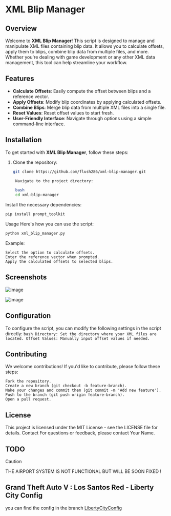 # XML Blip Manager

## Overview

Welcome to **XML Blip Manager**! This script is designed to manage and manipulate XML files containing blip data. It allows you to calculate offsets, apply them to blips, combine blip data from multiple files, and more. Whether you're dealing with game development or any other XML data management, this tool can help streamline your workflow.

## Features

- **Calculate Offsets**: Easily compute the offset between blips and a reference vector.
- **Apply Offsets**: Modify blip coordinates by applying calculated offsets.
- **Combine Blips**: Merge blip data from multiple XML files into a single file.
- **Reset Values**: Reset offset values to start fresh.
- **User-Friendly Interface**: Navigate through options using a simple command-line interface.

## Installation

To get started with **XML Blip Manager**, follow these steps:

1. Clone the repository:
   ```bash
   git clone https://github.com/flush286/xml-blip-manager.git

    Navigate to the project directory:

    bash
    cd xml-blip-manager

Install the necessary dependencies:

```bash
pip install prompt_toolkit
```

Usage
Here's how you can use the script:

```bash
python xml_blip_manager.py
```
Example:

    Select the option to calculate offsets.
    Enter the reference vector when prompted.
    Apply the calculated offsets to selected blips.

## Screenshots
![image](https://github.com/user-attachments/assets/19ba528d-3839-4be7-894f-61b9f321762f)

![image](https://github.com/user-attachments/assets/0de04fac-bb69-41eb-ad77-dd5ec1fc35a1)

## Configuration
To configure the script, you can modify the following settings in the script directly:
    ```bash
    Directory: Set the directory where your XML files are located.
    Offset Values: Manually input offset values if needed.
    ```

## Contributing
We welcome contributions! If you'd like to contribute, please follow these steps:

    Fork the repository.
    Create a new branch (git checkout -b feature-branch).
    Make your changes and commit them (git commit -m 'Add new feature').
    Push to the branch (git push origin feature-branch).
    Open a pull request.

## License
This project is licensed under the MIT License - see the LICENSE file for details.
Contact
For questions or feedback, please contact Your Name.

## TODO

> [!CAUTION]  
> THE AIRPORT SYSTEM IS NOT FUNCTIONAL BUT WILL BE SOON FIXED !

## Grand Theft Auto V : Los Santos Red - Liberty City Config

you can find the config in the branch [LibertyCityConfig](https://github.com/flush286/XLM-Blip-Manager/tree/LibertyCityConfig)


